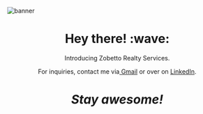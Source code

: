 ![banner](banner.gif)
<h1 align='center'> Hey there! :wave:</h1>
<p align='center'>
Introducing Zobetto Realty Services.
</p>
<p align='center'>For inquiries, contact me via<a href = "mailto:janimargaret09@gmail.com"> Gmail</a> or over on <a href="https://www.linkedin.com/in/janiel-banasihan/">LinkedIn</a>.</p>

<h1 align='center'><i>Stay awesome!</i></h1>